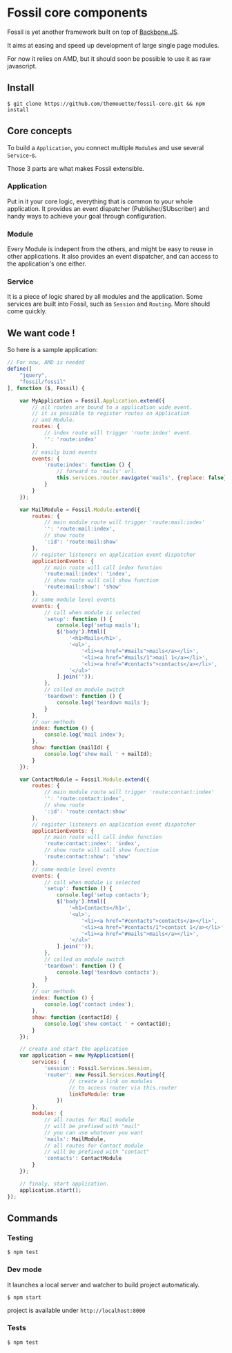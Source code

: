 Fossil core components
======================

Fossil is yet another framework built on top of
[Backbone.JS](http://backbonejs.org).

It aims at easing and speed up development of large single page modules.

For now it relies on AMD, but it should soon be possible to use it as raw
javascript.

Install
-------

```
$ git clone https://github.com/themouette/fossil-core.git && npm install
```

Core concepts
-------------

To build a `Application`, you connect multiple `Module`s and use several
`Service`-s.

Those 3 parts are what makes Fossil extensible.

### Application

Put in it your core logic, everything that is common to your whole application.
It provides an event dispatcher (Publisher/SUbscriber) and handy ways to
achieve your goal through configuration.

### Module

Every Module is indepent from the others, and might be easy to reuse in
other applications.
It also provides an event dispatcher, and can access to the application's one
either.

### Service

It is a piece of logic shared by all modules and the application.
Some services are built into Fossil, such as `Session` and `Routing`. More
should come quickly.

We want code !
--------------

So here is a sample application:

``` javascript
// For now, AMD is needed
define([
    "jquery",
    "fossil/fossil"
], function ($, Fossil) {

    var MyApplication = Fossil.Application.extend({
        // all routes are bound to a application wide event.
        // it is possible to register routes on Application
        // and Module.
        routes: {
            // index route will trigger 'route:index' event.
            '': 'route:index'
        },
        // easily bind events
        events: {
            'route:index': function () {
                // forward to 'mails' url.
                this.services.router.navigate('mails', {replace: false})
            }
        }
    });

    var MailModule = Fossil.Module.extend({
        routes: {
            // main module route will trigger 'route:mail:index'
            '': 'route:mail:index',
            // show route
            ':id': 'route:mail:show'
        },
        // register listeners on application event dispatcher
        applicationEvents: {
            // main route will call index function
            'route:mail:index': 'index',
            // show route will call show function
            'route:mail:show': 'show'
        },
        // some module level events
        events: {
            // call when module is selected
            'setup': function () {
                console.log('setup mails');
                $('body').html([
                    '<h1>Mails</h1>',
                    '<ul>',
                        '<li><a href="#mails">mails</a></li>',
                        '<li><a href="#mails/1">mail 1</a></li>',
                        '<li><a href="#contacts">contacts</a></li>',
                    '</ul>'
                ].join(''));
            },
            // called on module switch
            'teardown': function () {
                console.log('teardown mails');
            }
        },
        // our methods
        index: function () {
            console.log('mail index');
        },
        show: function (mailId) {
            console.log('show mail ' + mailId);
        }
    });

    var ContactModule = Fossil.Module.extend({
        routes: {
            // main module route will trigger 'route:contact:index'
            '': 'route:contact:index',
            // show route
            ':id': 'route:contact:show'
        },
        // register listeners on application event dispatcher
        applicationEvents: {
            // main route will call index function
            'route:contact:index': 'index',
            // show route will call show function
            'route:contact:show': 'show'
        },
        // some module level events
        events: {
            // call when module is selected
            'setup': function () {
                console.log('setup contacts');
                $('body').html([
                    '<h1>Contacts</h1>',
                    '<ul>',
                        '<li><a href="#contacts">contacts</a></li>',
                        '<li><a href="#contacts/1">contact 1</a></li>',
                        '<li><a href="#mails">mails</a></li>',
                    '</ul>'
                ].join(''));
            },
            // called on module switch
            'teardown': function () {
                console.log('teardown contacts');
            }
        },
        // our methods
        index: function () {
            console.log('contact index');
        },
        show: function (contactId) {
            console.log('show contact ' + contactId);
        }
    });

    // create and start the application
    var application = new MyApplication({
        services: {
            'session': Fossil.Services.Session,
            'router': new Fossil.Services.Routing({
                    // create a link on modules
                    // to access router via this.router
                    linkToModule: true
                })
        },
        modules: {
            // all routes for Mail module
            // will be prefixed with "mail"
            // you can use whatever you want
            'mails': MailModule,
            // all routes for Contact module
            // will be prefixed with "contact"
            'contacts': ContactModule
        }
    });

    // finaly, start application.
    application.start();
});
```

Commands
--------

### Testing

```
$ npm test
```

### Dev mode

It launches a local server and watcher to build project automaticaly.

```
$ npm start
```
project is available under `http://localhost:8000`

### Tests

```
$ npm test
```

